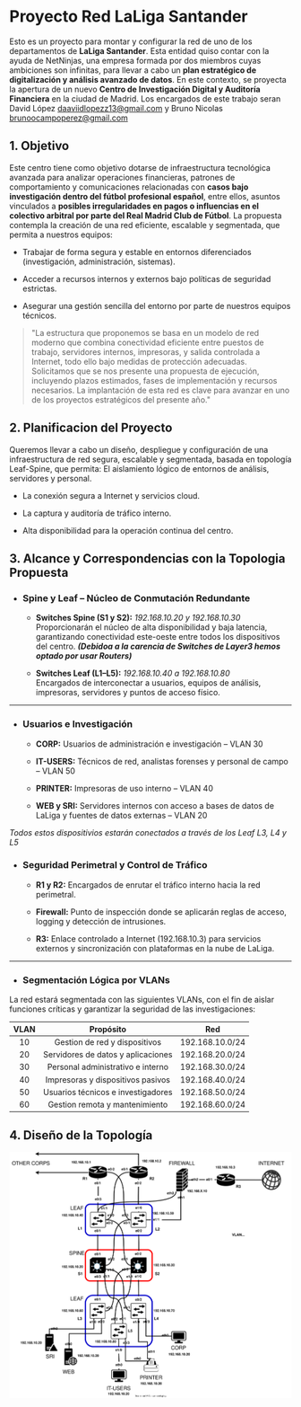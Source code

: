 # Proyecto Red LaLiga Santander
Esto es un proyecto para montar y configurar la red de uno de los departamentos de **LaLiga Santander**. Esta entidad quiso contar con la ayuda de NetNinjas, una empresa formada por dos miembros cuyas ambiciones son infinitas, para llevar a cabo un **plan estratégico de digitalización y análisis avanzado de datos**. En este contexto, se proyecta la apertura de un nuevo **Centro de Investigación Digital y Auditoría Financiera** en la ciudad de Madrid. Los encargados de este trabajo seran David López <daaviidlopezz13@gmail.com> y Bruno Nicolas <brunoocampoperez@gmail.com>

## 1. Objetivo

Este centro tiene como objetivo dotarse de infraestructura tecnológica avanzada para analizar operaciones financieras, patrones de comportamiento y comunicaciones relacionadas con **casos bajo investigación dentro del fútbol profesional español**, entre ellos, asuntos vinculados a **posibles irregularidades en pagos o influencias en el colectivo arbitral por parte del Real Madrid Club de Fútbol**.
La propuesta contempla la creación de una red eficiente, escalable y segmentada, que permita a nuestros equipos:

- Trabajar de forma segura y estable en entornos diferenciados (investigación, administración, sistemas).


- Acceder a recursos internos y externos bajo políticas de seguridad estrictas.


- Asegurar una gestión sencilla del entorno por parte de nuestros equipos técnicos.


>"La estructura que proponemos se basa en un modelo de red moderno que combina conectividad eficiente entre puestos de trabajo, servidores internos, impresoras, y salida controlada a Internet, todo ello bajo medidas de protección adecuadas.
Solicitamos que se nos presente una propuesta de ejecución, incluyendo plazos estimados, fases de implementación y recursos necesarios. La implantación de esta red es clave para avanzar en uno de los proyectos estratégicos del presente año."

## 2. Planificacion del Proyecto

Queremos llevar a cabo un diseño, despliegue y configuración de una infraestructura de red segura, escalable y segmentada, basada en topología Leaf-Spine, que permita:
El aislamiento lógico de entornos de análisis, servidores y personal.


- La conexión segura a Internet y servicios cloud.


- La captura y auditoría de tráfico interno.


- Alta disponibilidad para la operación continua del centro.

## 3. Alcance y Correspondencias con la Topologia Propuesta

* ### Spine y Leaf – Núcleo de Conmutación Redundante

    - **Switches Spine (S1 y S2):** *192.168.10.20 y 192.168.10.30* \
 Proporcionarán el núcleo de alta disponibilidad y baja latencia, garantizando conectividad este-oeste entre todos los dispositivos del centro.
 __*(Debidoa a la carencia de Switches de Layer3 hemos optado por usar Routers)*__

    - **Switches Leaf (L1–L5):** *192.168.10.40 a 192.168.10.80* \
 Encargados de interconectar a usuarios, equipos de análisis, impresoras, servidores y puntos de acceso físico.
 
---
* ### Usuarios e Investigación

    - **CORP:** Usuarios de administración e investigación – VLAN 30

    - **IT-USERS:** Técnicos de red, analistas forenses y personal de campo – VLAN 50

    - **PRINTER:** Impresoras de uso interno – VLAN 40

    - **WEB y SRI:** Servidores internos con acceso a bases de datos de LaLiga y fuentes de datos externas – VLAN 20

*Todos estos dispositivios estarán conectados a través de los Leaf L3, L4 y L5*

* ### Seguridad Perimetral y Control de Tráfico

    - **R1 y R2:** Encargados de enrutar el tráfico interno hacia la red perimetral.


    - **Firewall:** Punto de inspección donde se aplicarán reglas de acceso, logging y detección de intrusiones.


    - **R3:** Enlace controlado a Internet (192.168.10.3) para servicios externos y sincronización con plataformas en la nube de LaLiga.
---
* ### Segmentación Lógica por VLANs

La red estará segmentada con las siguientes VLANs, con el fin de aislar funciones críticas y garantizar la seguridad de las investigaciones:

| VLAN | Propósito | Red |
| :----: | :---------: | :---: |
| 10 | Gestion de red y dispositivos | 192.168.10.0/24 |
| 20 | Servidores de datos y aplicaciones | 192.168.20.0/24 |
| 30 | Personal administrativo e interno | 192.168.30.0/24 |
| 40 | Impresoras y dispositivos pasivos | 192.168.40.0/24 |
| 50 | Usuarios técnicos e investigadores | 192.168.50.0/24 |
| 60 | Gestion remota y mantenimiento | 192.168.60.0/24 |

## 4. Diseño de la Topología

![Topologia que se utilizara](Diagram/Topologia_Spine-Leaf_LaLiga.drawio.svg)
